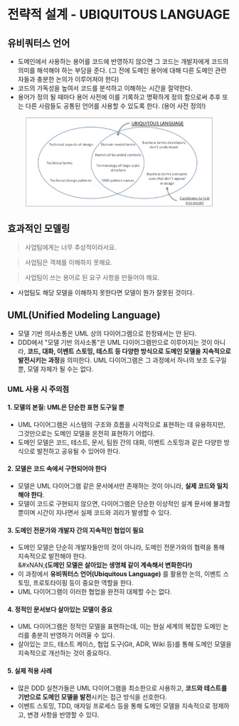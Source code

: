 # 전략적 설계 - UBIQUITOUS LANGUAGE

## 유비쿼터스 언어

* 도메인에서 사용하는 용어를 코드에 반영하지 않으면 그 코드는 개발자에게 코드의 의미를 해석해야 하는 부담을 준다. (그 전에 도메인 용어에 대해 다른 도메인 관련자들과 충분한 논의가 이루어져야 한다)&#x20;
* 코드의 가독성을 높여서 코드를 분석하고 이해하는 시간을 절약한다.
* 용어가 정의 될 때마다 용어 사전에 이를 기록하고 명확하게 정의 함으로써 추후 또는 다른 사람들도 공통된 언어를 사용할 수 있도록 한다. (용어 사전 정의!)

<figure><img src="../../../../../.gitbook/assets/image (1) (1) (1).png" alt=""><figcaption></figcaption></figure>

## 효과적인 모델링&#x20;

> 사업팀에게는 너무 추상적이라서요.

> 사업팀은 객체를 이해하지 못해요.

> 사업팀이 쓰는 용어로 된 요구 사항을 만들어야 해요.

* 사업팀도 해당 모델을 이해하지 못한다면 모델이 뭔가 잘못된 것이다.

## UML(Unified Modeling Language)

* 모델 기반 의사소통은 UML 상의 다이어그램으로 한정돼서는 안 된다.
* DDD에서 "모델 기반 의사소통"은 UML 다이어그램만으로 이루어지는 것이 아니라, **코드, 대화, 이벤트 스토밍, 테스트 등 다양한 방식으로 도메인 모델을 지속적으로 발전시키는 과정**을 의미한다. UML 다이어그램은 그 과정에서 하나의 보조 도구일 뿐, 모델 자체가 될 수는 없다.

### UML 사용 시 주의점

#### 1. 모델의 본질: UML은 단순한 표현 도구일 뿐

* UML 다이어그램은 시스템의 구조와 흐름을 시각적으로 표현하는 데 유용하지만, 그것만으로는 도메인 모델을 온전히 표현하기 어렵다.
* 도메인 모델은 코드, 테스트, 문서, 팀원 간의 대화, 이벤트 스토밍과 같은 다양한 방식으로 발전하고 공유될 수 있어야 한다.

#### 2. **모델은 코드 속에서 구현되어야 한다**

* 모델은 UML 다이어그램 같은 문서에서만 존재하는 것이 아니라, **실제 코드와 일치해야 한다**.
* 모델이 코드로 구현되지 않으면, 다이어그램은 단순한 이상적인 설계 문서에 불과할 뿐이며 시간이 지나면서 실제 코드와 괴리가 발생할 수 있다.

#### 3. 도메인 전문가와 개발자 간의 지속적인 협업이 필요

* 도메인 모델은 단순히 개발자들만의 것이 아니라, 도메인 전문가와의 협력을 통해 지속적으로 발전해야 한다.\
  &#xNAN;**(도메인 모델은 살아있는 생명체 같이 계속해서 변화한다!)**&#x20;
* 이 과정에서 **유비쿼터스 언어(Ubiquitous Language)** 를 활용한 논의, 이벤트 스토밍, 프로토타이핑 등이 중요한 역할을 한다.
* UML 다이어그램이 이러한 협업을 완전히 대체할 수는 없다.

#### 4. **정적인 문서보다 살아있는 모델이 중요**

* UML 다이어그램은 정적인 모델을 표현하는데, 이는 현실 세계의 복잡한 도메인 논리를 충분히 반영하기 어려울 수 있다.
* 살아있는 코드, 테스트 케이스, 협업 도구(Git, ADR, Wiki 등)를 통해 도메인 모델을 지속적으로 개선하는 것이 중요하다.

#### 5. **실제 적용 사례**

* 많은 DDD 실천가들은 UML 다이어그램을 최소한으로 사용하고, **코드와 테스트를 기반으로 도메인 모델을 발전**시키는 접근 방식을 선호한다.
* 이벤트 스토밍, TDD, 애자일 프로세스 등을 통해 도메인 모델을 지속적으로 정제하고, 변경 사항을 반영할 수 있다.
